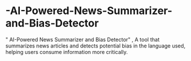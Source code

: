 # -AI-Powered-News-Summarizer-and-Bias-Detector
" AI-Powered News Summarizer and Bias Detector" , A tool that summarizes news articles and detects potential bias in the language used, helping users consume information more critically.
